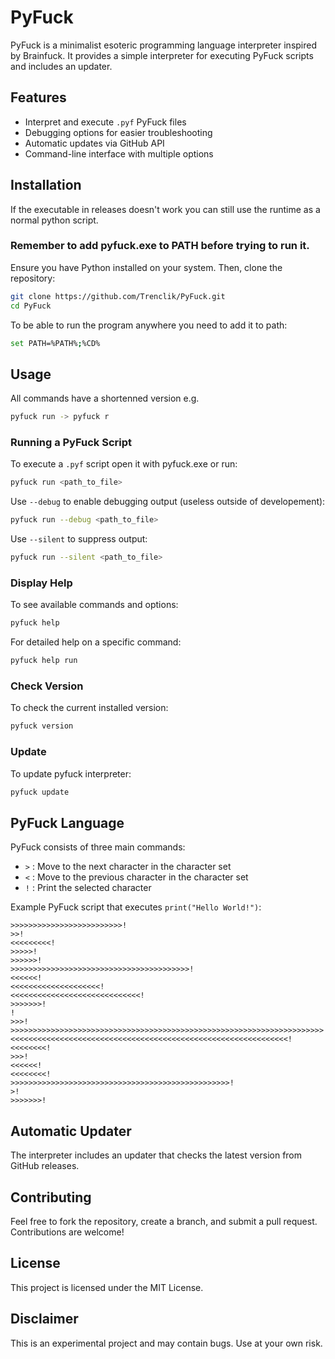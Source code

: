 # PyFuck

PyFuck is a minimalist esoteric programming language interpreter inspired by Brainfuck. It provides a simple interpreter for executing PyFuck scripts and includes an updater.

## Features

- Interpret and execute `.pyf` PyFuck files
- Debugging options for easier troubleshooting
- Automatic updates via GitHub API
- Command-line interface with multiple options

## Installation
If the executable in releases doesn't work you can still use the runtime as a normal python script.

### Remember to add pyfuck.exe to PATH before trying to run it.

Ensure you have Python installed on your system. Then, clone the repository:

```sh
git clone https://github.com/Trenclik/PyFuck.git
cd PyFuck
```

To be able to run the program anywhere you need to add it to path:

```sh
set PATH=%PATH%;%CD%
```

## Usage

All commands have a shortenned version
e.g.

```sh
pyfuck run -> pyfuck r
```

### Running a PyFuck Script

To execute a `.pyf` script open it with pyfuck.exe or run:

```sh
pyfuck run <path_to_file>
```

Use `--debug` to enable debugging output (useless outside of developement):

```sh
pyfuck run --debug <path_to_file>
```

Use `--silent` to suppress output:

```sh
pyfuck run --silent <path_to_file>
```

### Display Help

To see available commands and options:

```sh
pyfuck help
```

For detailed help on a specific command:

```sh
pyfuck help run
```

### Check Version

To check the current installed version:

```sh
pyfuck version
```

### Update

To update pyfuck interpreter:

```sh
pyfuck update
```

## PyFuck Language

PyFuck consists of three main commands:

- `>` : Move to the next character in the character set
- `<` : Move to the previous character in the character set
- `!` : Print the selected character

Example PyFuck script that executes `print("Hello World!")`:

```pyf
>>>>>>>>>>>>>>>>>>>>>>>>>!
>>!
<<<<<<<<<!
>>>>>!
>>>>>>!
>>>>>>>>>>>>>>>>>>>>>>>>>>>>>>>>>>>>>>>>!
<<<<<<!
<<<<<<<<<<<<<<<<<<<<!
<<<<<<<<<<<<<<<<<<<<<<<<<<<<<!
>>>>>>>!
!
>>>!
>>>>>>>>>>>>>>>>>>>>>>>>>>>>>>>>>>>>>>>>>>>>>>>>>>>>>>>>>>>>>>>>>>>>>>!
<<<<<<<<<<<<<<<<<<<<<<<<<<<<<<<<<<<<<<<<<<<<<<<<<<<<<<<<<<<<<<!
<<<<<<<<!
>>>!
<<<<<<!
<<<<<<<<!
>>>>>>>>>>>>>>>>>>>>>>>>>>>>>>>>>>>>>>>>>>>>>>>>>!
>!
>>>>>>>!
```

## Automatic Updater

The interpreter includes an updater that checks the latest version from GitHub releases.

## Contributing

Feel free to fork the repository, create a branch, and submit a pull request. Contributions are welcome!

## License

This project is licensed under the MIT License.

## Disclaimer

This is an experimental project and may contain bugs. Use at your own risk.
